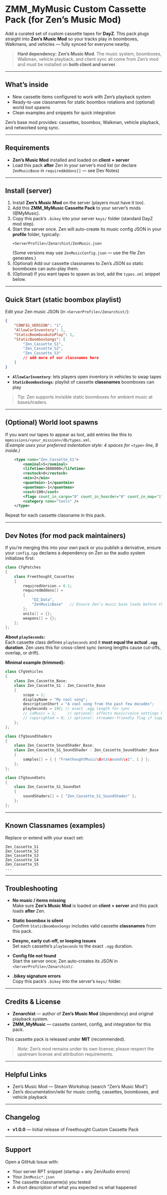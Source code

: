 # ZMM_MyMusic Custom Cassette Pack (for Zen’s Music Mod)

Add a curated set of custom cassette tapes for **DayZ**. This pack plugs straight into **Zen’s Music Mod** so your tracks play in boomboxes, Walkmans, and vehicles — fully synced for everyone nearby.

> **Hard dependency:** **Zen’s Music Mod**. The music system, boomboxes, Walkman, vehicle playback, and client sync all come from Zen’s mod and must be installed on **both client and server**.

---

## What’s inside

- New cassette items configured to work with Zen’s playback system  
- Ready-to-use classnames for static boombox rotations and (optional) world loot spawns  
- Clean examples and snippets for quick integration

Zen’s base mod provides: cassettes, boombox, Walkman, vehicle playback, and networked song sync.

---

## Requirements

- **Zen’s Music Mod** installed and loaded on **client + server**
- Load this pack **after** Zen in your server’s mod list (or declare `ZenMusicBase` in `requiredAddons[]` — see Dev Notes)

---

## Install (server)

1. Install **Zen’s Music Mod** on the server (players must have it too).
2. Add this **ZMM_MyMusic Cassette Pack** to your server’s mods (@MyMusic).
3. Copy this pack’s `.bikey` into your server `keys/` folder (standard DayZ mod step).
4. Start the server once. Zen will auto-create its music config JSON in your **profile** folder, typically:
   ```
   <ServerProfile>/Zenarchist/ZenMusic.json
   ```
   (Some versions may use `ZenMusicConfig.json` — use the file Zen generates.)
5. (Optional) Add our cassette classnames to Zen’s JSON so static boomboxes can auto-play them.
6. (Optional) If you want tapes to spawn as loot, add the `types.xml` snippet below.

---

## Quick Start (static boombox playlist)

Edit your Zen music JSON (in `<ServerProfile>/Zenarchist/`):

```json
{
    "CONFIG_VERSION": "1",
    "AllowCarInventory": 1,
    "StaticBoomboxAutoPlay": 1,
    "StaticBoomboxSongs": [
        "Zen_Cassette_S1",
        "Zen_Cassette_S2",
        "Zen_Cassette_S3"
        // add more of our classnames here
    ]
}
```

- **`AllowCarInventory`**: lets players open inventory in vehicles to swap tapes  
- **`StaticBoomboxSongs`**: playlist of cassette **classnames** boomboxes can play

> Tip: Zen supports invisible static boomboxes for ambient music at bases/traders.

---

## (Optional) World loot spawns

If you want our tapes to appear as loot, add entries like this to
`mpmissions/<your_mission>/db/types.xml`.  
*(Example uses your preferred indentation style: 4 spaces for `<type>` line, 8 inside.)*

```xml
    <type name="Zen_Cassette_S1">
        <nominal>5</nominal>
        <lifetime>3888000</lifetime>
        <restock>0</restock>
        <min>2</min>
        <quantmin>-1</quantmin>
        <quantmax>-1</quantmax>
        <cost>100</cost>
        <flags count_in_cargo="0" count_in_hoarder="0" count_in_map="1" count_in_player="0" crafted="0" deloot="0" />
        <category name="tools" />
    </type>
```
Repeat for each cassette classname in this pack.

---

## Dev Notes (for mod pack maintainers)

If you’re merging this into your own pack or you publish a derivative, ensure your `config.cpp` declares a dependency on Zen so the audio system initializes first:

```cpp
class CfgPatches
{
    class Freethought_Cassettes
    {
        requiredVersion = 0.1;
        requiredAddons[] =
        {
            "DZ_Data",
            "ZenMusicBase"   // Ensure Zen’s music base loads before this pack
        };
        units[] = {};
        weapons[] = {};
    };
};
```

**About `playSeconds`:**  
Each cassette class defines `playSeconds` and it **must equal the actual `.ogg` duration**. Zen uses this for cross-client sync (wrong lengths cause cut-offs, overlap, or drift).

**Minimal example (trimmed):**
```cpp
class CfgVehicles
{
    class Zen_Cassette_Base;
    class Zen_Cassette_S1 : Zen_Cassette_Base
    {
        scope = 2;
        displayName = "My cool song";
        descriptionShort = "A cool song from the past few decades";
        playSeconds = 192; // exact .ogg length for sync
        // isMusic = 1;     // optional: affects music/voice settings handling
        // copyrighted = 0; // optional: streamer-friendly flag if supported
    };
};

class CfgSoundShaders
{
    class Zen_Cassette_SoundShader_Base;
    class Zen_Cassette_S1_SoundShader : Zen_Cassette_SoundShader_Base
    {
        samples[] = { { "FreethoughtMusic\data\sounds\s1", 1 } };
    };
};

class CfgSoundSets
{
    class Zen_Cassette_S1_SoundSet
    {
        soundShaders[] = { "Zen_Cassette_S1_SoundShader" };
    };
};
```

---

## Known Classnames (examples)

Replace or extend with your exact set:

```
Zen_Cassette_S1
Zen_Cassette_S2
Zen_Cassette_S3
Zen_Cassette_S4
Zen_Cassette_S5
...
```

---

## Troubleshooting

- **No music / items missing**  
  Make sure **Zen’s Music Mod** is loaded on **client + server** and this pack loads **after** Zen.

- **Static boombox is silent**  
  Confirm `StaticBoomboxSongs` includes valid cassette **classnames** from this pack.

- **Desync, early cut-off, or looping issues**  
  Set each cassette’s `playSeconds` to the exact `.ogg` duration.

- **Config file not found**  
  Start the server once; Zen auto-creates its JSON in `<ServerProfile>/Zenarchist/`.

- **.bikey signature errors**  
  Copy this pack’s `.bikey` into the server’s `keys/` folder.

---

## Credits & License

- **Zenarchist** — author of **Zen’s Music Mod** (dependency) and original playback system.  
- **ZMM_MyMusic** — cassette content, config, and integration for this pack.

This cassette pack is released under **MIT** (recommended).  
> *Note:* Zen’s mod remains under its own license; please respect the upstream license and attribution requirements.

---

## Helpful Links

- Zen’s Music Mod — Steam Workshop (search “Zen’s Music Mod”)  
- Zen’s documentation/wiki for music config, cassettes, boomboxes, and vehicle playback

---

## Changelog

- **v1.0.0** — Initial release of Freethought Custom Cassette Pack

---

## Support

Open a GitHub Issue with:
- Your server RPT snippet (startup + any Zen/Audio errors)
- Your `ZenMusic*.json`
- The cassette classname(s) you tested
- A short description of what you expected vs what happened
